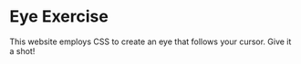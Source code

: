 # Eye Exercise

This website employs CSS to create an eye that follows your cursor. Give it a shot!
